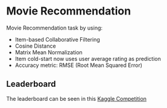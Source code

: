 # Movie Recommendation

Movie Recommendation task by using:

- Item-based Collaborative Filtering
- Cosine Distance
- Matrix Mean Normalization
- Item cold-start now uses user average rating as prediction
- Accuracy metric: RMSE (Root Mean Squared Error)

## Leaderboard

The leaderboard can be seen in this [Kaggle Competition](https://www.kaggle.com/c/recsys-20191-cfmr/leaderboard)
